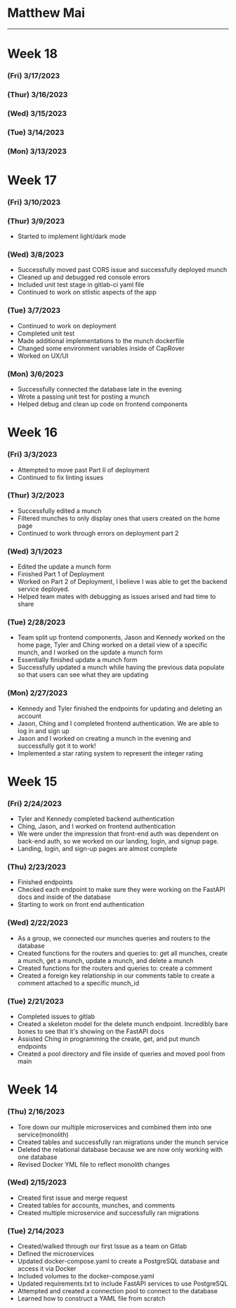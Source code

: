 # Matthew Mai

---

# Week 18

### (Fri) 3/17/2023

### (Thur) 3/16/2023

### (Wed) 3/15/2023

### (Tue) 3/14/2023

### (Mon) 3/13/2023

# Week 17

### (Fri) 3/10/2023

### (Thur) 3/9/2023

- Started to implement light/dark mode

### (Wed) 3/8/2023

- Successfully moved past CORS issue and successfully deployed munch
- Cleaned up and debugged red console errors
- Included unit test stage in gitlab-ci yaml file
- Continued to work on stlistic aspects of the app

### (Tue) 3/7/2023

- Continued to work on deployment
- Completed unit test
- Made additional implementations to the munch dockerfile
- Changed some environment variables inside of CapRover
- Worked on UX/UI

### (Mon) 3/6/2023

- Successfully connected the database late in the evening
- Wrote a passing unit test for posting a munch
- Helped debug and clean up code on frontend components

# Week 16

### (Fri) 3/3/2023

- Attempted to move past Part II of deployment
- Continued to fix linting issues

### (Thur) 3/2/2023

- Successfully edited a munch
- Filtered munches to only display ones that users created on the home page
- Continued to work through errors on deployment part 2

### (Wed) 3/1/2023

- Edited the update a munch form
- Finished Part 1 of Deployment
- Worked on Part 2 of Deployment, I believe I was able to get the backend service deployed.
- Helped team mates with debugging as issues arised and had time to share

### (Tue) 2/28/2023

- Team split up frontend components, Jason and Kennedy worked on the home page, Tyler and Ching worked on a detail view of a specific munch, and I worked on the update a munch form
- Essentially finished update a munch form
- Successfully updated a munch while having the previous data populate so that users can see what they are updating

### (Mon) 2/27/2023

- Kennedy and Tyler finished the endpoints for updating and deleting an account
- Jason, Ching and I completed frontend authentication. We are able to log in and sign up
- Jason and I worked on creating a munch in the evening and successfully got it to work!
- Implemented a star rating system to represent the integer rating

# Week 15

### (Fri) 2/24/2023

- Tyler and Kennedy completed backend authentication
- Ching, Jason, and I worked on frontend authentication
- We were under the impression that front-end auth was dependent on back-end auth, so we worked on our landing, login, and signup page.
- Landing, login, and sign-up pages are almost complete

### (Thu) 2/23/2023

- Finished endpoints
- Checked each endpoint to make sure they were working on the FastAPI docs and inside of the database
- Starting to work on front end authentication

### (Wed) 2/22/2023

- As a group, we connected our munches queries and routers to the database
- Created functions for the routers and queries to: get all munches, create a munch, get a munch, update a munch, and delete a munch
- Created functions for the routers and queries to: create a comment
- Created a foreign key relationship in our comments table to create a comment attached to a specific munch_id

### (Tue) 2/21/2023

- Completed issues to gitlab
- Created a skeleton model for the delete munch endpoint. Incredibly bare bones to see that it's showing on the FastAPI docs
- Assisted Ching in programming the create, get, and put munch endpoints
- Created a pool directory and file inside of queries and moved pool from main

# Week 14

### (Thu) 2/16/2023

- Tore down our multiple microservices and combined them into one service(monolith)
- Created tables and successfully ran migrations under the munch service
- Deleted the relational database because we are now only working with one database
- Revised Docker YML file to reflect monolith changes

### (Wed) 2/15/2023

- Created first issue and merge request
- Created tables for accounts, munches, and comments
- Created multiple microservice and successfully ran migrations

### (Tue) 2/14/2023

- Created/walked through our first Issue as a team on Gitlab
- Defined the microservices
- Updated docker-compose.yaml to create a PostgreSQL database and access it via Docker
- Included volumes to the docker-compose.yaml
- Updated requirements.txt to include FastAPI services to use PostgreSQL
- Attempted and created a connection pool to connect to the database
- Learned how to construct a YAML file from scratch
